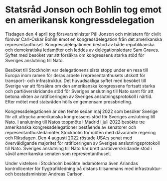 # Statsråd Jonson och Bohlin tog emot en amerikansk kongressdelegation

Tisdagen den 4 april tog försvarsminister Pål Jonson och ministern för civilt försvar Carl-Oskar Bohlin emot en kongressdelegation från det amerikanska representanthuset. Kongressdelegationen bestod av både republikanska och demokratiska ledamöter och leddes av delegationsledare Sam Graves. Syftet med besöket var att försäkra om kongressens starka stöd för Sveriges anslutning till Nato.

Besöket till Stockholm var delegationens sista stopp under en resa till Europa inom ramen för deras arbete i representanthusets utskott för transport- och infrastruktur. Det huvudsakliga syftet med besöket till Sverige var att försäkra om den amerikanska kongressens fortsatt starka och partiöverskridande stöd för Sveriges anslutning till Nato samt för att betona vikten av ratificeringen av Sveriges anslutningsprotokoll i närtid. Efter mötet med statsråden hölls en gemensam pressbriefing.

Kongressdelegationen är den femte sedan maj 2022 som besöker Sverige för att uttrycka amerikanska kongressens stöd för Sveriges anslutning till Nato. I anslutning till Natos toppmöte i Madrid i juli 2022 besökte tre amerikanska kongressdelegationer bestående av senatorer och representanthusledamöter Stockholm för möten med dåvarande regering och Riksdagen. Den 4 augusti 2022 röstade USA:s senat med överväldigande majoritet för ratificeringen av Sveriges anslutningsprotokoll till Nato. Sveriges anslutning till Nato har brett partiöverskridande stöd i såväl amerikanska senaten som representanthuset.

Under vistelsen i Stockholm besökte ledamöterna även Arlandas kontrollcenter för flygtrafikledning på distans tillsammans med infrastruktur- och bostadsminister Andreas Carlson.
